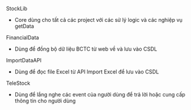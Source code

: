 ﻿StockLib
- Core dùng cho tất cả các project với các sử lý logic và các nghiệp vụ getData

FinancialData
- Dùng để đồng bộ dữ liệu BCTC từ web về và lưu vào CSDL

ImportDataAPI
- Dùng để đọc file Excel từ API Import Excel để lưu vào CSDL

TeleStock
- Dùng để lắng nghe các event của người dùng để trả lời hoặc cung cấp thông tin cho người dùng

